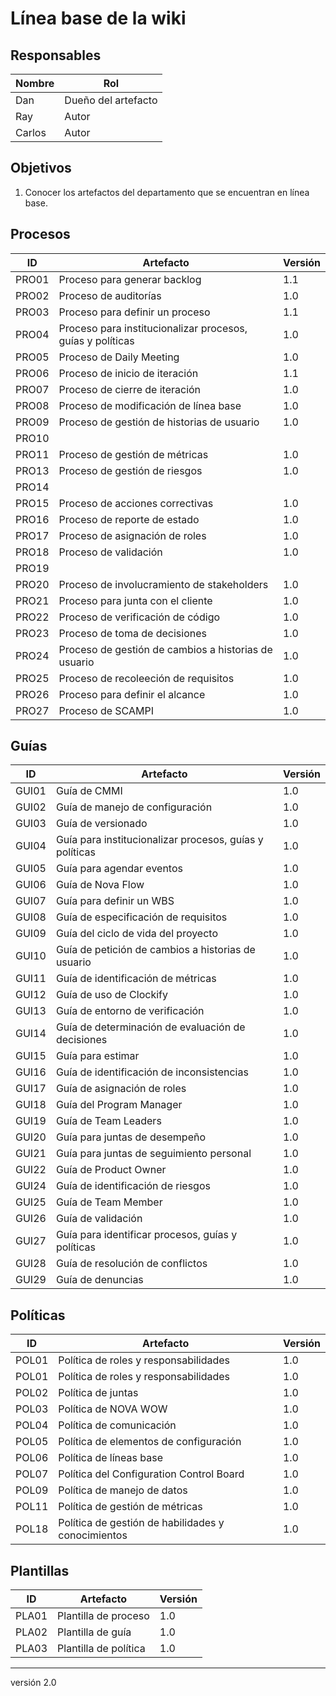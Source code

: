 # Línea base de la wiki

## Responsables
Nombre     | Rol
-----------|------------------
Dan        | Dueño del artefacto
Ray        | Autor
Carlos     | Autor

## Objetivos
1. Conocer los artefactos del departamento que se encuentran en línea base.

## Procesos
<table>
  <thead>
    <tr>
      <th>ID</th>
      <th>Artefacto</th>
      <th>Versión</th>
    </tr>
  </thead>
  <tbody>
    <tr>
      <td>PRO01</td>
      <td>Proceso para generar backlog</td>
      <td>1.1</td>
    </tr>
    <tr>
      <td>PRO02</td>
      <td>Proceso de auditorías</td>
      <td>1.0</td>
    </tr>
    <tr>
      <td>PRO03</td>
      <td>Proceso para definir un proceso</td>
      <td>1.1</td>
    </tr>
    <tr>
      <td>PRO04</td>
      <td>Proceso para institucionalizar procesos, guías y políticas</td>
      <td>1.0</td>
    </tr>
    <tr>
      <td>PRO05</td>
      <td>Proceso de Daily Meeting</td>
      <td>1.0</td>
    </tr>
    <tr>
      <td>PRO06</td>
      <td>Proceso de inicio de iteración</td>
      <td>1.1</td>
    </tr>
    <tr>
      <td>PRO07</td>
      <td>Proceso de cierre de iteración</td>
      <td>1.0</td>
    </tr>
    <tr>
      <td>PRO08</td>
      <td>Proceso de modificación de línea base</td>
      <td>1.0</td>
    </tr>
    <tr>
      <td>PRO09</td>
      <td>Proceso de gestión de historias de usuario</td>
      <td>1.0</td>
    </tr>
    <tr>
      <td>PRO10</td>
      <td></td>
      <td></td>
    </tr>
    <tr>
      <td>PRO11</td>
      <td>Proceso de gestión de métricas</td>
      <td>1.0</td>
    </tr>
    <tr>
      <td>PRO13</td>
      <td>Proceso de gestión de riesgos</td>
      <td>1.0</td>
    </tr>
    <tr>
      <td>PRO14</td>
      <td></td>
      <td></td>
    </tr>
    <tr>
      <td>PRO15</td>
      <td>Proceso de acciones correctivas</td>
      <td>1.0</td>
    </tr>
    <tr>
      <td>PRO16</td>
      <td>Proceso de reporte de estado</td>
      <td>1.0</td>
    </tr>
    <tr>
      <td>PRO17</td>
      <td>Proceso de asignación de roles</td>
      <td>1.0</td>
    </tr>
    <tr>
      <td>PRO18</td>
      <td>Proceso de validación</td>
      <td>1.0</td>
    </tr>
    <tr>
      <td>PRO19</td>
      <td></td>
      <td></td>
    </tr>
    <tr>
      <td>PRO20</td>
      <td>Proceso de involucramiento de stakeholders</td>
      <td>1.0</td>
    </tr>
    <tr>
      <td>PRO21</td>
      <td>Proceso para junta con el cliente</td>
      <td>1.0</td>
    </tr>
    <tr>
      <td>PRO22</td>
      <td>Proceso de verificación de código</td>
      <td>1.0</td>
    </tr>
    <tr>
      <td>PRO23</td>
      <td>Proceso de toma de decisiones</td>
      <td>1.0</td>
    </tr>
    <tr>
      <td>PRO24</td>
      <td>Proceso de gestión de cambios a historias de usuario</td>
      <td>1.0</td>
    </tr>
    <tr>
      <td>PRO25</td>
      <td>Proceso de recoleeción de requisitos</td>
      <td>1.0</td>
    </tr>
    <tr>
      <td>PRO26</td>
      <td>Proceso para definir el alcance</td>
      <td>1.0</td>
    </tr>
    <tr>
      <td>PRO27</td>
      <td>Proceso de SCAMPI</td>
      <td>1.0</td>
    </tr>
    </tbody>
</table>
    
## Guías
<table>
    <thead>
        <tr>
        <th>ID</th>
        <th>Artefacto</th>
        <th>Versión</th>
        </tr>
    </thead>
    <tbody>
    <tr>
      <td>GUI01</td>
      <td>Guía de CMMI</td>
      <td>1.0</td>
    </tr>
    <tr>
      <td>GUI02</td>
      <td>Guía de manejo de configuración</td>
      <td>1.0</td>
    </tr>
    <tr>
      <td>GUI03</td>
      <td>Guía de versionado</td>
      <td>1.0</td>
    </tr>
    <tr>
      <td>GUI04</td>
      <td>Guía para institucionalizar procesos, guías y políticas</td>
      <td>1.0</td>
    </tr>
    <tr>
      <td>GUI05</td>
      <td>Guía para agendar eventos</td>
      <td>1.0</td>
    </tr><tr>
      <td>GUI06</td>
      <td>Guía de Nova Flow</td>
      <td>1.0</td>
    </tr><tr>
      <td>GUI07</td>
      <td>Guía para definir un WBS</td>
      <td>1.0</td>
    </tr><tr>
      <td>GUI08</td>
      <td>Guía de especificación de requisitos</td>
      <td>1.0</td>
    </tr><tr>
      <td>GUI09</td>
      <td>Guía del ciclo de vida del proyecto</td>
      <td>1.0</td>
    </tr><tr>
      <td>GUI10</td>
      <td>Guía de petición de cambios a historias de usuario</td>
      <td>1.0</td>
    </tr><tr>
      <td>GUI11</td>
      <td>Guía de identificación de métricas</td>
      <td>1.0</td>
    </tr><tr>
      <td>GUI12</td>
      <td>Guía de uso de Clockify</td>
      <td>1.0</td>
    </tr><tr>
      <td>GUI13</td>
      <td>Guía de entorno de verificación</td>
      <td>1.0</td>
    </tr><tr>
      <td>GUI14</td>
      <td>Guía de determinación de evaluación de decisiones</td>
      <td>1.0</td>
    </tr><tr>
      <td>GUI15</td>
      <td>Guía para estimar</td>
      <td>1.0</td>
    </tr><tr>
      <td>GUI16</td>
      <td>Guía de identificación de inconsistencias</td>
      <td>1.0</td>
    </tr><tr>
      <td>GUI17</td>
      <td>Guía de asignación de roles</td>
      <td>1.0</td>
    </tr><tr>
      <td>GUI18</td>
      <td>Guía del Program Manager</td>
      <td>1.0</td>
    </tr><tr>
      <td>GUI19</td>
      <td>Guía de Team Leaders</td>
      <td>1.0</td>
    </tr><tr>
      <td>GUI20</td>
      <td>Guía para juntas de desempeño</td>
      <td>1.0</td>
    </tr><tr>
      <td>GUI21</td>
      <td>Guía para juntas de seguimiento personal</td>
      <td>1.0</td>
    </tr><tr>
      <td>GUI22</td>
      <td>Guía de Product Owner</td>
      <td>1.0</td>
    </tr><tr>
      <td>GUI24</td>
      <td>Guía de identificación de riesgos</td>
      <td>1.0</td>
    </tr><tr>
      <td>GUI25</td>
      <td>Guía de Team Member</td>
      <td>1.0</td>
    </tr><tr>
      <td>GUI26</td>
      <td>Guía de validación</td>
      <td>1.0</td>
    </tr><tr>
      <td>GUI27</td>
      <td>Guía para identificar procesos, guías y políticas</td>
      <td>1.0</td>
    </tr><tr>
      <td>GUI28</td>
      <td>Guía de resolución de conflictos</td>
      <td>1.0</td>
    </tr><tr>
      <td>GUI29</td>
      <td>Guía de denuncias</td>
      <td>1.0</td>
    </tr>
  </tbody>
</table>

## Políticas
<table>
  <thead>
    <tr>
      <th>ID</th>
      <th>Artefacto</th>
      <th>Versión</th>
    </tr>
  </thead>
  <tbody>
    <tr>
      <td>POL01</td>
      <td>Política de roles y responsabilidades</td>
      <td>1.0</td>
    </tr>
    <tr>
      <td>POL01</td>
      <td>Política de roles y responsabilidades</td>
      <td>1.0</td>
    </tr>
    <tr>
      <td>POL02</td>
      <td>Política de juntas</td>
      <td>1.0</td>
    </tr>
    <tr>
      <td>POL03</td>
      <td>Política de NOVA WOW</td>
      <td>1.0</td>
    </tr>
    <tr>
      <td>POL04</td>
      <td>Política de comunicación</td>
      <td>1.0</td>
    </tr>
    <tr>
      <td>POL05</td>
      <td>Política de elementos de configuración</td>
      <td>1.0</td>
    </tr>
    <tr>
      <td>POL06</td>
      <td>Política de líneas base</td>
      <td>1.0</td>
    </tr>
    <tr>
      <td>POL07</td>
      <td>Política del Configuration Control Board</td>
      <td>1.0</td>
    </tr>
    <tr>
      <td>POL09</td>
      <td>Política de manejo de datos</td>
      <td>1.0</td>
    </tr>
    <tr>
      <td>POL11</td>
      <td>Política de gestión de métricas</td>
      <td>1.0</td>
    </tr>
    <tr>
      <td>POL18</td>
      <td>Política de gestión de habilidades y conocimientos</td>
      <td>1.0</td>
    </tr>
  </tbody>
</table>

## Plantillas
<table>
  <thead>
    <tr>
      <th>ID</th>
      <th>Artefacto</th>
      <th>Versión</th>
    </tr>
  </thead>
  <tbody>
    <tr>
      <td>PLA01</td>
      <td>Plantilla de proceso</td>
      <td>1.0</td>
    </tr>
    <tr>
      <td>PLA02</td>
      <td>Plantilla de guía</td>
      <td>1.0</td>
    </tr>
    <tr>
      <td>PLA03</td>
      <td>Plantilla de política</td>
      <td>1.0</td>
    </tr>
  </tbody>
</table>

***
versión 2.0